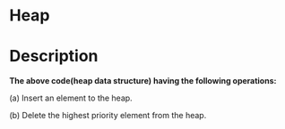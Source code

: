 # Heap

# Description

**The above code(heap data structure) having the following operations:**

(a) Insert an element to the heap.

(b) Delete the highest priority element from the heap.
